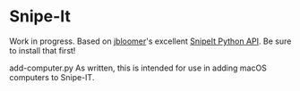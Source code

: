 # Snipe-It


Work in progress. Based on [jbloomer](https://github.com/jbloomer)'s excellent [SnipeIt Python API](https://github.com/jbloomer/SnipeIT-PythonAPI). Be sure to install that first!

add-computer.py
As written, this is intended for use in adding macOS computers to Snipe-IT.
